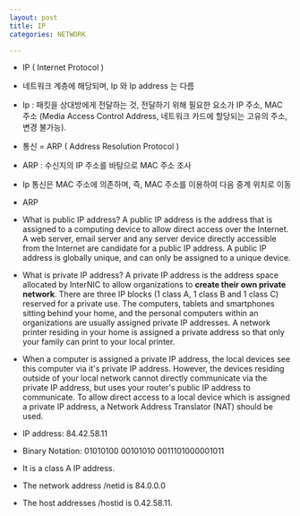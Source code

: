 ```yaml
---
layout: post
title: IP
categories: NETWORK

---
```


* IP ( Internet Protocol )
 * 네트워크 계층에 해당되며, Ip 와 Ip address 는 다름 
 * Ip : 패킷을 상대방에게 전달하는 것, 전달하기 위해 필요한 요소가 IP 주소, MAC 주소 (Media Access Control Address, 네트워크 카드에 할당되는 고유의 주소, 변경 불가능).

* 통신 = ARP ( Address Resolution Protocol )
 * ARP : 수신지의 IP 주소를 바탕으로 MAC 주소 조사 
 * Ip 통신은 MAC 주소에 의존하며, 즉, MAC 주소를 이용하여 다음 중계 위치로 이동 

* ARP 



* What is public IP address?
A public IP address is the address that is assigned to a computing device to allow direct access over the Internet.
A web server, email server and any server device directly accessible from the Internet are candidate for a public IP address. 
A public IP address is globally unique, and can only be assigned to a unique device.

* What is private IP address?
A private IP address is the address space allocated by InterNIC to allow organizations to **create their own private network**. 
There are three IP blocks (1 class A, 1 class B and 1 class C) reserved for a private use. 
The computers, tablets and smartphones sitting behind your home, and the personal computers within an organizations are usually assigned private IP addresses.
A network printer residing in your home is assigned a private address so that only your family can print to your local printer.

* When a computer is assigned a private IP address, the local devices see this computer via it's private IP address. 
However, the devices residing outside of your local network cannot directly communicate via the private IP address, but uses your router's public IP address to communicate. 
To allow direct access to a local device which is assigned a private IP address, a Network Address Translator (NAT) should be used.


* IP address: 84.42.58.11
* Binary Notation: 01010100 00101010 0011101000001011
* It is a class A IP address.
* The network address /netid is 84.0.0.0
* The host addresses /hostid is 0.42.58.11.
